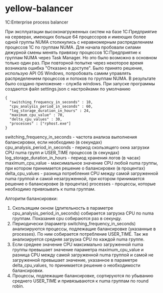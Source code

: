 # yellow-balancer
 1C:Enterprise process balancer
 
При эксплуатации высоконагруженных систем на базе 1С:Предприятие на серверах, имеющих больше 64 процессоров и имеющих более одной группы NUMA столкнулись с неравномерным распределением процессов 1С по группам NUMA. Для начала пробовали силами дежурной смены менять привязку процессов 1С:Предприятие к группам NUMA через Task Manager. Но это было возможно в основном только один раз. При повторной попытке через некоторое время возникала ошибка "Отказано в доступе". Было принято решение, использую API OS Windows, попробовать самим управлять распределением процессов и потоков по группам NUMA. В результате было создано приложение - служба windows.
При запуске программы создаются файл settings.json с настройками по умолчанию

    { 
      "switching_frequency_in_seconds" : 10,
      "cpu_analysis_period_in_seconds" : 60,
      "log_storage_duration_in_hours" : 24,
      "maximum_cpu_value" : 70,
      "delta_cpu_values" : 30,
      "processes" : ["rphost.exe"]
    }

switching_frequency_in_seconds - частота анализа выполнения балансировки, если необходимо (в секундах)
cpu_analysis_period_in_seconds - период скользящего окна загрузки CPU numa групп и USER_TIME процессов (в секундах)
log_storage_duration_in_hours - период хранения логов (в часах)
maximum_cpu_value - максимальное значение CPU любой numa группы, при котором принимается решение о балансировке (в процентах)
delta_cpu_values - разница потребления CPU между самой загруженной numa группой и самой незагруженной, при котором принимается решение о балансировке (в процентах)
processes - процессы, которые необходимо привязывать к numa группам.

Алгоритм балансировки:
1. Скользящим окном (длительность в параметре cpu_analysis_period_in_seconds) собирается загрузка CPU по numa группам. Показания cpu собираются раз в секунду.
2. Периодически (параметр switching_frequency_in_seconds) анализируются процессы, подлежащие балансировке (указанные в processes). По ним собирается потребление USER_TIME. Так же анализируется средняя загрузка CPU по каждой numa группе.
3. Если среднее значение CPU максимально загруженной numa группы превышает значение параметра maximum_cpu_value и разница CPU между самой загруженной numa группой и самой не загруженной превышает значение, указанное в параметре delta_cpu_values, то принимается решение о необходимости балансировки.
4. Процессы, подлежащие балансировке, сортируются по убыванию среднего USER_TIME и привязываются к numa группам по round robin.
